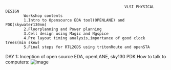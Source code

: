                                                         VLSI PHYSICAL DESIGN       
            Workshop contents
            1.Intro to Opensource EDA tool(OPENLANE) and PDK(skywater130nm)
            2.Floorplanning and Power planning
            3.Cell design using Magic and Ngspice
            4.Pre layout timing analysis,importance of good clock trees(min skew)
            5.Final steps for RTL2GDS using tritonRoute and openSTA
            

 DAY 1: Inception of open source EDA, openLANE, sky130 PDK
 How to talk to computers:
 ![image](https://github.com/user-attachments/assets/2b82a189-fb5a-4b7d-9b0a-49754360c6b0)

  
